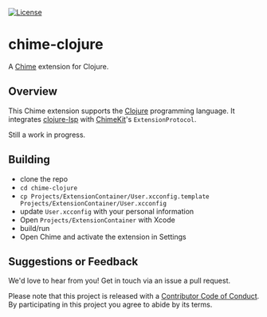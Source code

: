 [![License][license badge]][license]

# chime-clojure
A [Chime][chime] extension for Clojure.

## Overview

This Chime extension supports the [Clojure][clojure] programming language. It integrates [clojure-lsp][clojure-lsp] with [ChimeKit][chimekit]'s `ExtensionProtocol`.

Still a work in progress.

## Building

- clone the repo
- `cd chime-clojure`
- `cp Projects/ExtensionContainer/User.xcconfig.template Projects/ExtensionContainer/User.xcconfig`
- update `User.xcconfig` with your personal information
- Open `Projects/ExtensionContainer` with Xcode
- build/run
- Open Chime and activate the extension in Settings

## Suggestions or Feedback

We'd love to hear from you! Get in touch via an issue a pull request.

Please note that this project is released with a [Contributor Code of Conduct](CODE_OF_CONDUCT.md). By participating in this project you agree to abide by its terms.

[license]: https://opensource.org/licenses/BSD-3-Clause
[license badge]: https://img.shields.io/github/license/ChimeHQ/chime-clojure
[chime]: https://www.chimehq.com
[clojure]: https://www.clojure.org
[clojure-lsp]: https://clojure-lsp.io
[chimekit]: https://github.com/ChimeHQ/ChimeKit
